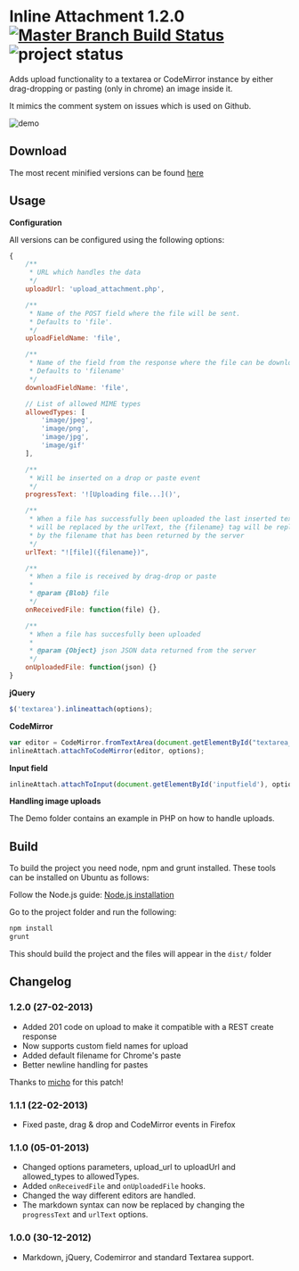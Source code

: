 # Inline Attachment 1.2.0 [![Master Branch Build Status](https://api.travis-ci.org/Rovak/InlineAttachment.png?branch=master)](http://travis-ci.org/Rovak/InlineAttachment) ![project status](http://stillmaintained.com/Rovak/InlineAttachment.png)

Adds upload functionality to a textarea or CodeMirror instance by either drag-dropping or pasting (only in chrome) an image inside it.

It mimics the comment system on issues which is used on Github.

![demo](https://f.cloud.github.com/assets/21/678/248aac6a-40a2-11e2-9a76-fd59ded28bbe.gif)

## Download

The most recent minified versions can be found [here](http://data.razko.nl/projects/inlineattachment/latest/)

## Usage

__Configuration__

All versions can be configured using the following options:

```javascript
{
    /**
     * URL which handles the data
     */
    uploadUrl: 'upload_attachment.php',

    /**
     * Name of the POST field where the file will be sent. 
     * Defaults to 'file'.
     */
    uploadFieldName: 'file',

    /**
     * Name of the field from the response where the file can be downloaded. 
     * Defaults to 'filename'
     */
    downloadFieldName: 'file',

    // List of allowed MIME types
    allowedTypes: [
        'image/jpeg',
        'image/png',
        'image/jpg',
        'image/gif'
    ],

    /**
     * Will be inserted on a drop or paste event
     */
    progressText: '![Uploading file...]()',

    /**
     * When a file has successfully been uploaded the last inserted text
     * will be replaced by the urlText, the {filename} tag will be replaced
     * by the filename that has been returned by the server
     */
    urlText: "![file]({filename})",

    /**
     * When a file is received by drag-drop or paste
     *
     * @param {Blob} file
     */
    onReceivedFile: function(file) {},

    /**
     * When a file has succesfully been uploaded
     *
     * @param {Object} json JSON data returned from the server
     */
    onUploadedFile: function(json) {}
}
```

__jQuery__

```javascript
$('textarea').inlineattach(options);
```

__CodeMirror__

```javascript
var editor = CodeMirror.fromTextArea(document.getElementById("textarea_editor"));
inlineAttach.attachToCodeMirror(editor, options);
```

__Input field__

```javascript
inlineAttach.attachToInput(document.getElementById('inputfield'), options);
```

__Handling image uploads__

The Demo folder contains an example in PHP on how to handle uploads.

## Build

To build the project you need node, npm and grunt installed. These tools can be installed on Ubuntu as follows:

Follow the Node.js guide: [Node.js installation](https://github.com/joyent/node/wiki/Installing-Node.js-via-package-manager)

Go to the project folder and run the following:

```sh
npm install
grunt
```

This should build the project and the files will appear in the `dist/` folder

## Changelog

### 1.2.0 (27-02-2013) 

* Added 201 code on upload to make it compatible with a REST create response
* Now supports custom field names for upload
* Added default filename for Chrome's paste
* Better newline handling for pastes

Thanks to [micho](https://github.com/micho) for this patch!

### 1.1.1 (22-02-2013)

* Fixed paste, drag & drop and CodeMirror events in Firefox

### 1.1.0 (05-01-2013)

* Changed options parameters, upload_url to uploadUrl and allowed_types to allowedTypes.
* Added `onReceivedFile` and `onUploadedFile` hooks.
* Changed the way different editors are handled.
* The markdown syntax can now be replaced by changing the `progressText` and `urlText` options.

### 1.0.0 (30-12-2012)

* Markdown, jQuery, Codemirror and standard Textarea support.